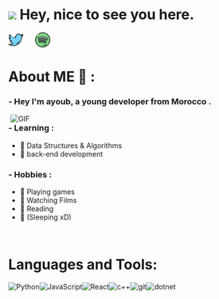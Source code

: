 <h1><img src="https://emojis.slackmojis.com/emojis/images/1531849430/4246/blob-sunglasses.gif?1531849430" width="30"/> Hey, nice to see you here.</h1>

<p align="left">
<a href="https://twitter.com/ayoub_ahlal" target="_blank"><img height="30" src="https://raw.githubusercontent.com/AbhishekMaira10/AbhishekMaira10/master/Resources/png/twitter.png?raw=true"></a>&nbsp;&nbsp;&nbsp;&nbsp;&nbsp;
<a href="https://open.spotify.com/user/vdgtpmeqamfo20vl5sdma3d9t" target="_blank"><img height="30" src="https://raw.githubusercontent.com/AbhishekMaira10/AbhishekMaira10/master/Resources/png/spotify.png?raw=true"></a>&nbsp;&nbsp;&nbsp;&nbsp;&nbsp;

<br />


# About ME 💬 :

### - Hey I'm **ayoub**, a young developer from Morocco .

<img hight="350" width="500" alt="GIF" align="right" src="https://c.tenor.com/QpTLQALtdskAAAAi/hii-wave.gif">

### - Learning :
- 🐉 Data Structures & Algorithms
- 🐉 back-end development 

### - Hobbies : 
- 🐉 Playing games
- 🐉 Watching Films
- 🐉 Reading
- 🐉 (Sleeping xD)
</br>


# Languages and Tools:

<a href="https://www.python.org" target="_blank"><img align="left" alt="Python" height ="25px" src="https://seeklogo.com/images/P/python-logo-A32636CAA3-seeklogo.com.png"></a>
<a href="https://developer.mozilla.org/en-US/docs/Web/JavaScript" target="_blank"> <img align="left" alt="JavaScript" height ="25px"  src="https://seeklogo.com/images/J/javascript-js-logo-2949701702-seeklogo.com.png"> </a>
<a href="https://flask.palletsprojects.com/en/2.0.x/" target="_blank"> <img align="left" alt="React" height ="25px" src="https://seeklogo.com/images/F/flask-logo-44C507ABB7-seeklogo.com.png"></a>
<a href="https://www.cplusplus.com/" target="_blank"><img align="left" alt="c++" height ="25px" src="https://seeklogo.com/images/C/c-logo-1B1817C041-seeklogo.com.png"></a>
<a href="https://git-scm.com/" target="_blank"><img align="left" alt="git" height ="25px" src="https://seeklogo.com/images/G/git-logo-CD8D6F1C09-seeklogo.com.png"></a>
<a href="https://dotnet.microsoft.com/en-us/" target="_blank"><img align="left" alt="dotnet" height ="25px" src="https://seeklogo.com/images/M/microsoft-net-framework-logo-B9BA1A3DA1-seeklogo.com.png"></a>
